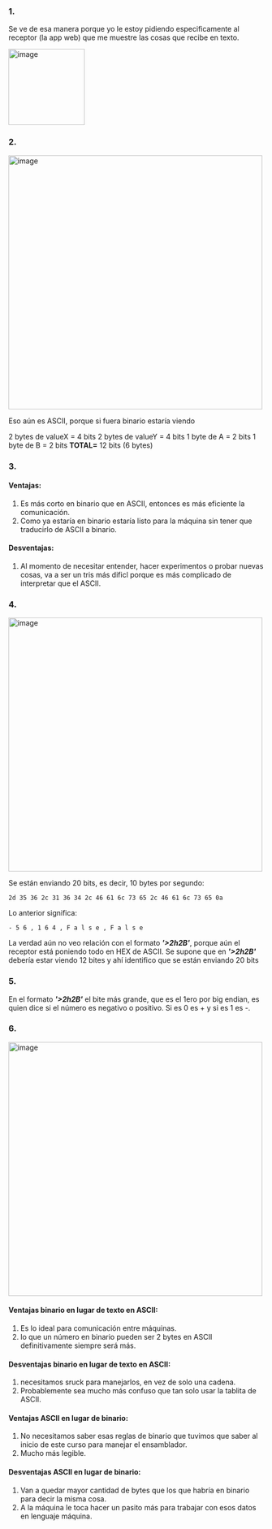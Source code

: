 ### 1.
Se ve de esa manera porque yo le estoy pidiendo especificamente al receptor (la app web) que me muestre las cosas que recibe en texto.

<img width="150" alt="image" src="https://github.com/user-attachments/assets/713a0aab-a780-4346-ba6b-62233f738250" />

### 2.

<img width="500" alt="image" src="https://github.com/user-attachments/assets/cae8dcea-683d-451b-8d5a-b7690b13f3c3" />

Eso aún es ASCII, porque si fuera binario estaría viendo

2 bytes de valueX = 4 bits
2 bytes de valueY = 4 bits
1 byte de A = 2 bits
1 byte de B = 2 bits
**TOTAL=** 12 bits (6 bytes)

### 3. 

#### Ventajas:
1. Es más corto en binario que en ASCII, entonces es más eficiente la comunicación.
2. Como ya estaría en binario estaría listo para la máquina sin tener que traducirlo de ASCII a binario.

#### Desventajas:
1. Al momento de necesitar entender, hacer experimentos o probar nuevas cosas, va a ser un tris más dificl porque es más complicado de interpretar que el ASCII.

### 4.
<img width="500" alt="image" src="https://github.com/user-attachments/assets/bebe07ee-883a-4c53-bef1-f11f389a00c1" />

Se están enviando 20 bits, es decir, 10 bytes por segundo:
```
2d 35 36 2c 31 36 34 2c 46 61 6c 73 65 2c 46 61 6c 73 65 0a
```
Lo anterior significa:
```
- 5 6 , 1 6 4 , F a l s e , F a l s e
```

La verdad aún no veo relación con el formato ***'>2h2B'***, porque aún el receptor está poniendo todo en HEX de ASCII. Se supone que en ***'>2h2B'*** debería estar viendo 12 bites y ahí identifico que se están enviando 20 bits

### 5.
En el formato ***'>2h2B'*** el bite más grande, que es el 1ero por big endian, es quien dice si el número es negativo o positivo. Si es 0 es + y si es 1 es -.

### 6. 
<img width="500" alt="image" src="https://github.com/user-attachments/assets/189c910e-15f5-42b3-90ce-d43c6ca0b815" />

#### Ventajas binario en lugar de texto en ASCII:
1. Es lo ideal para comunicación entre máquinas.
2. lo que un número en binario pueden ser 2 bytes en ASCII definitivamente siempre será más.

#### Desventajas binario en lugar de texto en ASCII:
1. necesitamos sruck para manejarlos, en vez de solo una cadena.
2. Probablemente sea mucho más confuso que tan solo usar la tablita de ASCII.
   
#### Ventajas ASCII en lugar de binario:
1. No necesitamos saber esas reglas de binario que tuvimos que saber al inicio de este curso para manejar el ensamblador.
2. Mucho más legible.
   
#### Desventajas ASCII en lugar de binario:
1. Van a quedar mayor cantidad de bytes que los que habría en binario para decir la misma cosa.
2. A la máquina le toca hacer un pasito más para trabajar con esos datos en lenguaje máquina.
